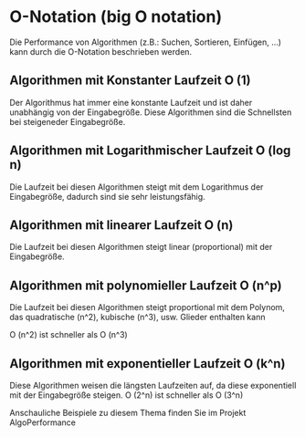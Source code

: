 # O-Notation (big O notation)

Die Performance von Algorithmen (z.B.: Suchen, Sortieren, Einfügen, ...) kann durch die O-Notation beschrieben werden.

## Algorithmen mit Konstanter Laufzeit O (1)

Der Algorithmus hat immer eine konstante Laufzeit und ist daher unabhängig von der Eingabegröße. Diese Algorithmen sind die Schnellsten  bei steigeneder Eingabegröße.



## Algorithmen mit Logarithmischer Laufzeit O (log n)

Die Laufzeit bei diesen Algorithmen steigt mit dem Logarithmus der Eingabegröße, dadurch sind sie sehr leistungsfähig.



## Algorithmen mit linearer Laufzeit O (n)

Die Laufzeit bei diesen Algorithmen steigt linear (proportional) mit der Eingabegröße.



## Algorithmen mit polynomieller Laufzeit O (n^p)

Die Laufzeit bei diesen Algorithmen steigt proportional mit dem Polynom, das quadratische (n^2), kubische (n^3), usw. Glieder enthalten kann

O (n^2) ist schneller als O (n^3)



## Algorithmen mit exponentieller Laufzeit O (k^n)

Diese Algorithmen weisen die längsten Laufzeiten auf, da diese exponentiell mit der Eingabegröße steigen. O (2^n) ist schneller als O (3^n)



Anschauliche Beispiele zu diesem Thema finden Sie im Projekt AlgoPerformance
